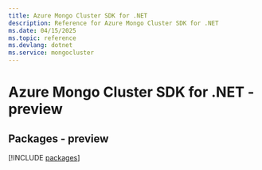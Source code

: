 ```yaml
---
title: Azure Mongo Cluster SDK for .NET
description: Reference for Azure Mongo Cluster SDK for .NET
ms.date: 04/15/2025
ms.topic: reference
ms.devlang: dotnet
ms.service: mongocluster
---
```

# Azure Mongo Cluster SDK for .NET - preview
## Packages - preview
[!INCLUDE [packages](mongo-cluster-index.md)]
